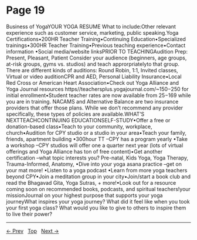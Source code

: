 # Page 19

Business of YogaYOUR YOGA RESUME What to include:Other relevant experience such as customer service, marketing, public speaking.Yoga Certifications•200HR Teacher Training•Continuing Education•Specialized trainings•300HR Teacher Training•Previous teaching experience•Contact information •Social media/website linksPRIOR TO TEACHINGAudition Prep: Present, Pleasant, Patient Consider your audience (beginners, age groups, at-risk groups, gyms vs. studios) and teach approrpriatelyto that group. There are different kinds of auditions: Round Robin, 1:1, Invited classes, Virtual or video auditionCPR and AED, Personal Liability Insurance•Local Red Cross or American Heart Association•Check out Yoga Alliance and Yoga Journal resources https//teachersplus.yogajournal.com/~$150-$250 for initial enrollment•Student teacher rates are now available from $25-$169 while you are in training. NACAMS and Alternative Balance are two insurance providers that offer those plans. While we don’t recommend any provider specifically, these types of policies are available.WHAT’S NEXTTEACHCONTINUING EDUCATIONSELF-STUDY•Offer a free or donation-based class•Teach to your community, workplace, church•Audition for CPY studio or a studio in your area•Teach your family, friends, apartment building •300hour TT –CPY has a program yearly •Take a workshop –CPY studios will offer one a quarter next year (lots of virtual offerings and Yoga Alliance has ton of free content)•Get another certification –what topic interests you? Pre-natal, Kids Yoga, Yoga Therapy, Trauma-Informed, Anatomy, •Dive into your yoga asana practice –get on your mat more! •Listen to a yoga podcast •Learn from more yoga teachers beyond CPY•Join a meditation group in your city•Join/start a book club and read the Bhagavad Gita, Yoga Sutras, + more!•Look out for a resource coming soon on recommended books, podcasts, and spiritual teachers!your missionJournal on your highest purpose that supports your yoga journeyWhat inspires your yoga journey?
What did it feel like when you took your first yoga class?
What would you like to give to others to inspire them to live their power?


---
[← Prev](/pages/page-018.md) &nbsp; [Top](/index.md) &nbsp; [Next →](/pages/page-020.md)
